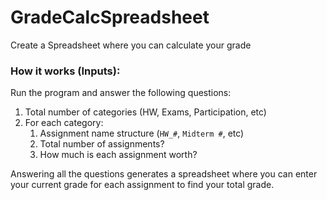 # GradeCalcSpreadsheet
Create a Spreadsheet where you can calculate your grade

### How it works (Inputs):
Run the program and answer the following questions:
  1. Total number of categories (HW, Exams, Participation, etc)
  2. For each category:
      1. Assignment name structure (`HW_#`, `Midterm #`, etc)
      2. Total number of assignments?
      3. How much is each assignment worth?
      
Answering all the questions generates a spreadsheet where you can enter your current grade for each assignment to find your total grade.
